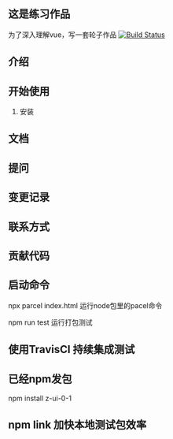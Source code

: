 ## 这是练习作品
为了深入理解vue，写一套轮子作品
[![Build Status](https://www.travis-ci.org/Ice-cor/z-ui.svg?branch=master)](https://www.travis-ci.org/Ice-cor/z-ui)

## 介绍

## 开始使用

1. 安装

## 文档

## 提问

## 变更记录

## 联系方式

## 贡献代码

## 启动命令

npx parcel index.html 运行node包里的pacel命令

npm run test 运行打包测试

## 使用TravisCI 持续集成测试

## 已经npm发包

npm install z-ui-0-1

## npm link 加快本地测试包效率
